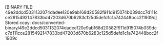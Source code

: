 [BINARY FILE: 49e2ddcd5031132074dadee120e9ab168d20582f911d915074b039dcc7d111cce2815492147833bd47203d670b6283c125d5defd1c1a742448bcc2f1909c]
Stored copy: docs/converted-binary/49e2ddcd5031132074dadee120e9ab168d20582f911d915074b039dcc7d111cce2815492147833bd47203d670b6283c125d5defd1c1a742448bcc2f1909c

